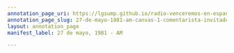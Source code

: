 ```yaml
---
annotation_page_uri: https://lgsump.github.io/radio-venceremos-en-espanol/annotations/27-de-mayo-1981-am-canvas-1-comentarista-invitado.json
annotation_page_slug: 27-de-mayo-1981-am-canvas-1-comentarista-invitado
layout: annotation_page
manifest_label: 27 de mayo, 1981 - AM

---
```

